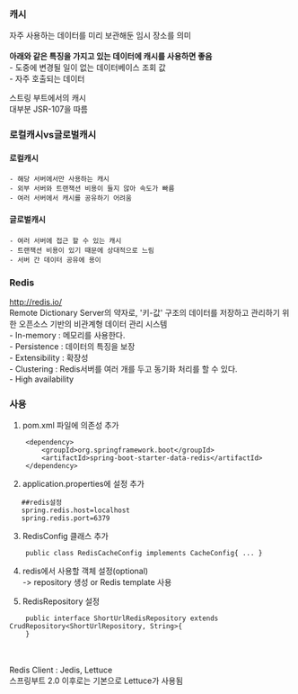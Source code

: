 ### 캐시
자주 사용하는 데이터를 미리 보관해둔 임시 장소를 의미
<br></br>
**아래와 같은 특징을 가지고 있는 데이터에 캐시를 사용하면 좋음**  
	- 도중에 변경될 일이 없는 데이터베이스 조회 값  
	- 자주 호출되는 데이터  

스트링 부트에서의 캐시  
대부분 JSR-107을 따름  


### 로컬캐시vs글로벌캐시
#### 로컬캐시
	- 해당 서버에서만 사용하는 캐시
	- 외부 서버와 트랜잭션 비용이 들지 않아 속도가 빠름
	- 여러 서버에서 캐시를 공유하기 어려움
#### 글로벌캐시
	- 여러 서버에 접근 할 수 있는 캐시
	- 트랜잭션 비용이 있기 때문에 상대적으로 느림
	- 서버 간 데이터 공유에 용이

### Redis
http://redis.io/  
Remote Dictionary Server의 약자로, '키-값' 구조의 데이터를 저장하고 관리하기 위한 오픈소스 기반의 비관계형 데이터 관리 시스템  
	- In-memory : 메모리를 사용한다.  
	- Persistence : 데이터의 특징을 보장  
	- Extensibility : 확장성  
	- Clustering : Redis서버를 여러 개를 두고 동기화 처리를 할 수 있다.   
	- High availability  

### 사용
1. pom.xml 파일에 의존성 추가
```
	<dependency>
		<groupId>org.springframework.boot</groupId>
		<artifactId>spring-boot-starter-data-redis</artifactId>
	</dependency>
```
	
2. application.properties에 설정 추가
 ```
	##redis설정
	spring.redis.host=localhost
	spring.redis.port=6379
```
3. RedisConfig 클래스 추가
```
	public class RedisCacheConfig implements CacheConfig{ ... }
```
4. redis에서 사용할 객체 설정(optional)  
	-> repository 생성 or Redis template 사용  

5. RedisRepository 설정
```
	public interface ShortUrlRedisRepository extends CrudRepository<ShortUrlRepository, String>{
	}
```

<br></br>
Redis Client : Jedis, Lettuce  
스프링부트 2.0 이후로는 기본으로 Lettuce가 사용됨


